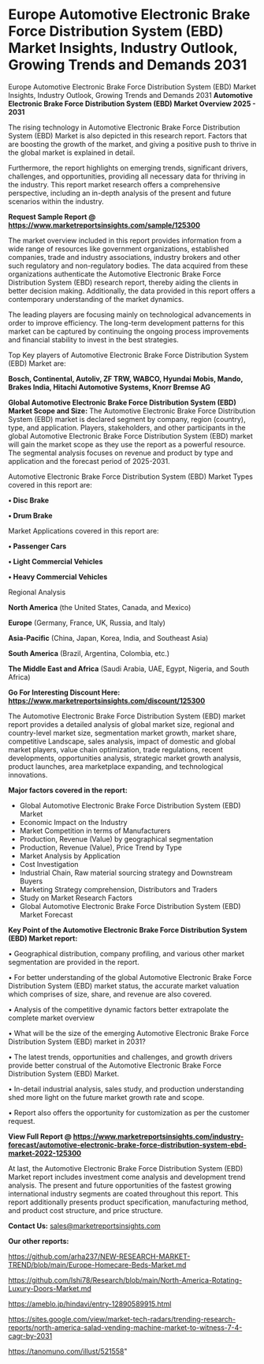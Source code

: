 # Europe Automotive Electronic Brake Force Distribution System (EBD) Market Insights, Industry Outlook, Growing Trends and Demands 2031
Europe Automotive Electronic Brake Force Distribution System (EBD) Market Insights, Industry Outlook, Growing Trends and Demands 2031
<Strong> Automotive Electronic Brake Force Distribution System (EBD) Market Overview 2025 - 2031</strong>

The rising technology in Automotive Electronic Brake Force Distribution System (EBD) Market is also depicted in this research report. Factors that are boosting the growth of the market, and giving a positive push to thrive in the global market is explained in detail.

Furthermore, the report highlights on emerging trends, significant drivers, challenges, and opportunities, providing all necessary data for thriving in the industry. This report market research offers a comprehensive perspective, including an in-depth analysis of the present and future scenarios within the industry.

<strong>Request Sample Report @ <a href=https://www.marketreportsinsights.com/sample/125300>https://www.marketreportsinsights.com/sample/125300</a></strong>

The market overview included in this report provides information from a wide range of resources like government organizations, established companies, trade and industry associations, industry brokers and other such regulatory and non-regulatory bodies. The data acquired from these organizations authenticate the Automotive Electronic Brake Force Distribution System (EBD) research report, thereby aiding the clients in better decision making. Additionally, the data provided in this report offers a contemporary understanding of the market dynamics.

The leading players are focusing mainly on technological advancements in order to improve efficiency. The long-term development patterns for this market can be captured by continuing the ongoing process improvements and financial stability to invest in the best strategies.

Top Key players of Automotive Electronic Brake Force Distribution System (EBD) Market are:

<strong>Bosch, Continental, Autoliv, ZF TRW, WABCO, Hyundai Mobis, Mando, Brakes India, Hitachi Automotive Systems, Knorr Bremse AG</strong>

<strong><b>Global Automotive Electronic Brake Force Distribution System (EBD) Market Scope and Size:</b></strong>
The Automotive Electronic Brake Force Distribution System (EBD) market is declared segment by company, region (country), type, and application. Players, stakeholders, and other participants in the global Automotive Electronic Brake Force Distribution System (EBD) market will gain the market scope as they use the report as a powerful resource. The segmental analysis focuses on revenue and product by type and application and the forecast period of 2025-2031.

Automotive Electronic Brake Force Distribution System (EBD) Market Types covered in this report are:

<strong>• Disc Brake

• Drum Brake</strong>

Market Applications covered in this report are:

<strong>• Passenger Cars

• Light Commercial Vehicles

• Heavy Commercial Vehicles</strong> 

Regional Analysis

<strong>North America</strong> (the United States, Canada, and Mexico)

<strong>Europe</strong> (Germany, France, UK, Russia, and Italy)

<strong>Asia-Pacific</strong> (China, Japan, Korea, India, and Southeast Asia)

<strong>South America</strong> (Brazil, Argentina, Colombia, etc.)

<strong>The Middle East and Africa</strong> (Saudi Arabia, UAE, Egypt, Nigeria, and South Africa)

<strong>Go For Interesting Discount Here: <a href=https://www.marketreportsinsights.com/discount/125300>https://www.marketreportsinsights.com/discount/125300</a></strong>

The Automotive Electronic Brake Force Distribution System (EBD) market report provides a detailed analysis of global market size, regional and country-level market size, segmentation market growth, market share, competitive Landscape, sales analysis, impact of domestic and global market players, value chain optimization, trade regulations, recent developments, opportunities analysis, strategic market growth analysis, product launches, area marketplace expanding, and technological innovations.

<strong><b>Major factors covered in the report:</b></strong>
<ul>
  <li>Global Automotive Electronic Brake Force Distribution System (EBD) Market </li>
  <li>Economic Impact on the Industry</li>
  <li>Market Competition in terms of Manufacturers</li>
  <li>Production, Revenue (Value) by geographical segmentation</li>
  <li>Production, Revenue (Value), Price Trend by Type</li>
  <li>Market Analysis by Application</li>
  <li>Cost Investigation</li>
  <li>Industrial Chain, Raw material sourcing strategy and Downstream Buyers</li>
  <li>Marketing Strategy comprehension, Distributors and Traders</li>
  <li>Study on Market Research Factors</li>
  <li>Global Automotive Electronic Brake Force Distribution System (EBD) Market Forecast</li>
</ul>

<strong><b>Key Point of the Automotive Electronic Brake Force Distribution System (EBD) Market report:</b></strong>

• Geographical distribution, company profiling, and various other market segmentation are provided in the report.

• For better understanding of the global Automotive Electronic Brake Force Distribution System (EBD) market status, the accurate market valuation which comprises of size, share, and revenue are also covered.

• Analysis of the competitive dynamic factors better extrapolate the complete market overview

• What will be the size of the emerging Automotive Electronic Brake Force Distribution System (EBD) market in 2031?

• The latest trends, opportunities and challenges, and growth drivers provide better construal of the Automotive Electronic Brake Force Distribution System (EBD) Market.

• In-detail industrial analysis, sales study, and production understanding shed more light on the future market growth rate and scope.

• Report also offers the opportunity for customization as per the customer request.

<strong><b>View Full Report @ <a href=https://www.marketreportsinsights.com/industry-forecast/automotive-electronic-brake-force-distribution-system-ebd-market-2022-125300>https://www.marketreportsinsights.com/industry-forecast/automotive-electronic-brake-force-distribution-system-ebd-market-2022-125300</a></b></strong>


At last, the Automotive Electronic Brake Force Distribution System (EBD) Market report includes investment come analysis and development trend analysis. The present and future opportunities of the fastest growing international industry segments are coated throughout this report. This report additionally presents product specification, manufacturing method, and product cost structure, and price structure.

<strong>Contact Us:</strong>
sales@marketreportsinsights.com

<strong>Our other reports:</strong>

<a href=https://github.com/arha237/NEW-RESEARCH-MARKET-TREND/blob/main/Europe-Homecare-Beds-Market.md>https://github.com/arha237/NEW-RESEARCH-MARKET-TREND/blob/main/Europe-Homecare-Beds-Market.md</a>

<a href=https://github.com/Ishi78/Research/blob/main/North-America-Rotating-Luxury-Doors-Market.md>https://github.com/Ishi78/Research/blob/main/North-America-Rotating-Luxury-Doors-Market.md</a>

<a href=https://ameblo.jp/hindavi/entry-12890589915.html>https://ameblo.jp/hindavi/entry-12890589915.html</a>

<a href=https://sites.google.com/view/market-tech-radars/trending-research-reports/north-america-salad-vending-machine-market-to-witness-7-4-cagr-by-2031>https://sites.google.com/view/market-tech-radars/trending-research-reports/north-america-salad-vending-machine-market-to-witness-7-4-cagr-by-2031</a>

<a href=https://tanomuno.com/illust/521558>https://tanomuno.com/illust/521558</a>"
